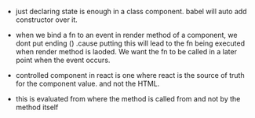 
- just declaring state is enough in a class component. babel will auto add constructor over it.

- when we bind a fn to an event in render method of a component, we dont put ending () .cause putting this will lead to the fn being executed when render method is laoded. We want the fn to be called in a later point when the event occurs.

- controlled component in react is one where react is the source of truth for the component value. and not the HTML.

- this is evaluated from where the method is called from and not by the method itself
